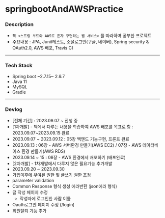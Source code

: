 # springbootAndAWSPractice

### Description
- `책 <스프링 부트와 AWS로 혼자 구현하는 웹 서비스>` 를 따라하며 공부한 프로젝트
- 주요내용 : JPA, Junit테스트, 소셜로그인(구글, 네이버), Spring security & OAuth2.0, AWS 배포, Travis CI

---

### Tech Stack
- Spring boot ~2.7.15~ 2.6.7
- Java 11
- MySQL
- Gradle

---

### Devlog
- [전체 기간] : 2023.09.07 ~ 진행 중
- [1차개발] - 책에서 다루는 내용을 학습하여 AWS 배포를 목표로 함 : 2023.09.07~2023.09.15 완료
- 2023.09.07 ~ 2023.09.12 : 05장 백엔드 기능구현, 프론트 완료
- 2023.09.13 : 06장 - AWS 서버환경 만들기(AWS EC2) / 07장 - AWS 데이터베이스 환경 만들기(AWS RDS)
- 2023.09.14 ~ 15 : 08장 - AWS 환경에서 배포하기 (배포완료)
- [2차개발] - 1차개발에서 다루지 않은 필요기능 추가개발
- 2023.09.20 ~ 2023.09.30
 - 가입이후에 부여된 권한 및 글쓰기 권한 조정
 - parameter validation
 - Common Response 형식 생성 에러반환 (json에러 형식)
 - 글 작성 페이지 수정
    - 작성자에 로그인한 사람 이름
 - Oauth로그인 페이지 수정 (/login)
 - 회원탈퇴 기능 추가
